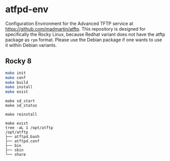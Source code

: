 # atfpd-env

Configuration Environment for the Advanced TFTP service at <https://github.com/madmartin/atftp>. This repository is designed for specifically the Rocky Linux, because Redhat variant does not have the atftp package as `rpm` format. Please use the Debian package if one wants to use it within Debian variants.

## Rocky 8


```bash
make init
make conf
make build
make install
make exist
```

```
make sd_start
make sd_status
```

```
make reinstall
```

```
make exist
tree -aL 1 /opt/atftp
/opt/atftp
├── atftpd.bash
├── atftpd.conf
├── bin
├── sbin
└── share

```





